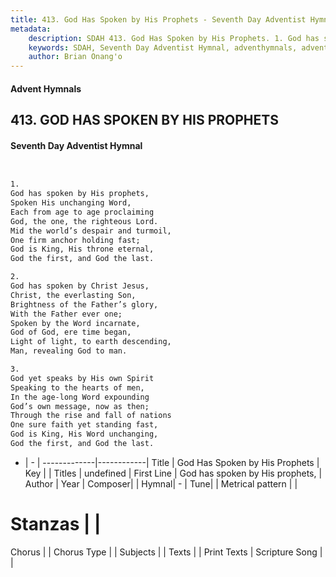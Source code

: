 ```yaml
---
title: 413. God Has Spoken by His Prophets - Seventh Day Adventist Hymnal
metadata:
    description: SDAH 413. God Has Spoken by His Prophets. 1. God has spoken by His prophets, Spoken His unchanging Word, Each from age to age proclaiming God, the one, the righteous Lord. Mid the world’s despair and turmoil, One firm anchor holding fast; God is King, His throne eternal, God the first, and God the last.
    keywords: SDAH, Seventh Day Adventist Hymnal, adventhymnals, advent hymnals, God Has Spoken by His Prophets, God has spoken by His prophets, 
    author: Brian Onang'o
---
```


#### Advent Hymnals
## 413. GOD HAS SPOKEN BY HIS PROPHETS
#### Seventh Day Adventist Hymnal

```txt


1.
God has spoken by His prophets,
Spoken His unchanging Word,
Each from age to age proclaiming
God, the one, the righteous Lord.
Mid the world’s despair and turmoil,
One firm anchor holding fast;
God is King, His throne eternal,
God the first, and God the last.

2.
God has spoken by Christ Jesus,
Christ, the everlasting Son,
Brightness of the Father’s glory,
With the Father ever one;
Spoken by the Word incarnate,
God of God, ere time began,
Light of light, to earth descending,
Man, revealing God to man.

3.
God yet speaks by His own Spirit
Speaking to the hearts of men,
In the age-long Word expounding
God’s own message, now as then;
Through the rise and fall of nations
One sure faith yet standing fast,
God is King, His Word unchanging,
God the first, and God the last.


```

- |   -  |
-------------|------------|
Title | God Has Spoken by His Prophets |
Key |  |
Titles | undefined |
First Line | God has spoken by His prophets, |
Author | 
Year | 
Composer|  |
Hymnal|  - |
Tune|  |
Metrical pattern | |
# Stanzas |  |
Chorus |  |
Chorus Type |  |
Subjects |  |
Texts |  |
Print Texts | 
Scripture Song |  |
  

